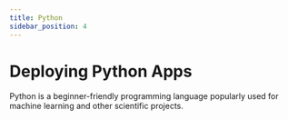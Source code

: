 ```yaml
---
title: Python
sidebar_position: 4
---
```


# Deploying Python Apps

Python is a beginner-friendly programming language popularly used for machine learning and other scientific projects. 

